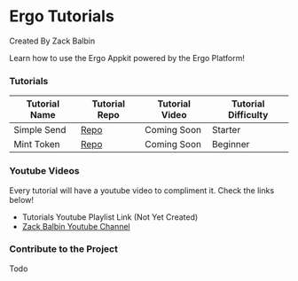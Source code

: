# Ergo Tutorials

Created By Zack Balbin

Learn how to use the Ergo Appkit powered by the Ergo Platform! 

### Tutorials

Tutorial Name | Tutorial Repo | Tutorial Video | Tutorial Difficulty |
| --- | --- | --- | --- |
| Simple Send | [Repo](https://github.com/zackbalbin/ErgoTutorials/tree/master/simplesend) | Coming Soon | Starter |
| Mint Token  | [Repo]("https://github.com/zackbalbin/ErgoTutorials/tree/master/minttoken) | Coming Soon | Beginner |


### Youtube Videos

Every tutorial will have a youtube video to compliment it. Check the links below!

- Tutorials Youtube Playlist Link (Not Yet Created)
- [Zack Balbin Youtube Channel](https://www.youtube.com/channel/UCUepypCowgIudNpfbJKPrxw)


### Contribute to the Project

Todo